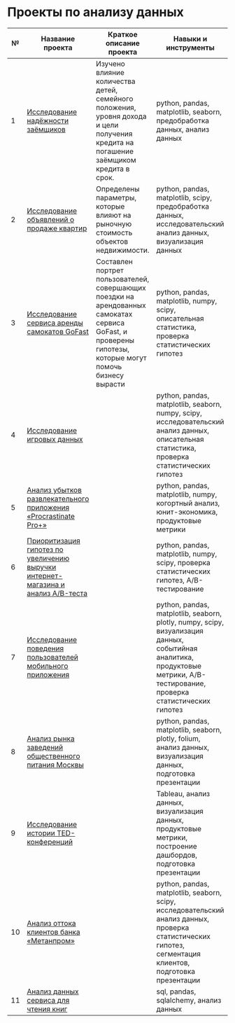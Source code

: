 # Проекты по анализу данных

| № |      Название проекта       |   Краткое описание проекта  |    Навыки и инструменты     |
|---|-----------------------------|-----------------------------|-----------------------------|
| 1 | [Исследование надёжности заёмщиков](https://github.com/Diana-Protsiv/portfolio/tree/master/Исследование%20надёжности%20заёмщиков) | Изучено влияние количества детей, семейного положения, уровня дохода и цели получения кредита на погашение заёмщиком кредита в срок. | python, pandas, matplotlib, seaborn, предобработка данных, анализ данных |
| 2 | [Исследование объявлений о продаже квартир](https://github.com/Diana-Protsiv/portfolio/tree/master/Исследование%20объявлений%20о%20продаже%20квартир) | Определены параметры, которые влияют на рыночную стоимость объектов недвижимости. | python, pandas, matplotlib, scipy, предобработка данных, исследовательский анализ данных, визуализация данных |
| 3 | [Исследование сервиса аренды самокатов GoFast](https://github.com/Diana-Protsiv/portfolio/tree/master/Исследование%20сервиса%20аренды%20самокатов%20GoFast) | Составлен портрет пользователей, совершающих поездки на арендованных самокатах сервиса GoFast, и проверены гипотезы, которые могут помочь бизнесу вырасти | python, pandas, matplotlib, numpy, scipy, описательная статистика, проверка статистических гипотез |
| 4 | [Исследование игровых данных](https://github.com/Diana-Protsiv/portfolio/tree/master/Исследование%20игровых%20данных) |  | python, pandas, matplotlib, seaborn, numpy, scipy, исследовательский анализ данных, описательная статистика, проверка статистических гипотез |
| 5 | [Анализ убытков развлекательного приложения «Procrastinate Pro+»](https://github.com/Diana-Protsiv/portfolio/tree/master/Анализ%20убытков%20развлекательного%20приложения%20«Procrastinate%20Pro%2B») |  | python, pandas, matplotlib, numpy, когортный анализ, юнит-экономика, продуктовые метрики |
| 6 | [Приоритизация гипотез по увеличению выручки интернет-магазина и анализ A/B-теста](https://github.com/Diana-Protsiv/portfolio/tree/master/Приоритизация%20гипотез%20по%20увеличению%20выручки%20интернет-магазина%20и%20анализ%20A%20B%20теста) |  | python, pandas, matplotlib, numpy, scipy, проверка статистических гипотез, A/B-тестирование |
| 7 | [Исследование поведения пользователей мобильного приложения](https://github.com/Diana-Protsiv/portfolio/tree/master/Исследование%20поведения%20пользователей%20мобильного%20приложения) |  | python, pandas, matplotlib, seaborn, plotly, numpy, scipy, визуализация данных, событийная аналитика, продуктовые метрики, A/B-тестирование, проверка статистических гипотез |
| 8 | [Анализ рынка заведений общественного питания Москвы](https://github.com/Diana-Protsiv/portfolio/tree/master/Анализ%20рынка%20заведений%20общественного%20питания%20Москвы) |  | python, pandas, matplotlib, seaborn, plotly, folium, анализ данных, визуализация данных, подготовка презентации |
| 9 | [Исследование истории TED-конференций](https://github.com/Diana-Protsiv/portfolio/tree/master/Исследование%20истории%20TED-конференций) |  | Tableau, анализ данных, визуализация данных, продуктовые метрики, построение дашбордов, подготовка презентации |
| 10 | [Анализ оттока клиентов банка «Метанпром»](https://github.com/Diana-Protsiv/portfolio/tree/master/Анализ%20оттока%20клиентов%20банка%20«Метанпром») |  | python, pandas, matplotlib, seaborn, scipy, исследовательский анализ данных, проверка статистических гипотез, сегментация клиентов, подготовка презентации |
| 11 | [Анализ данных сервиса для чтения книг](https://github.com/Diana-Protsiv/portfolio/tree/master/Анализ%20данных%20сервиса%20для%20чтения%20книг) |  | sql, pandas, sqlalchemy, анализ данных |

